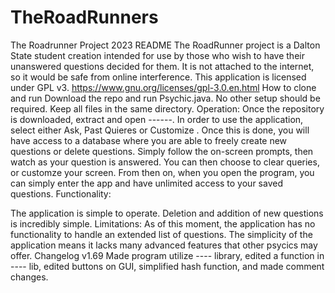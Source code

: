 # TheRoadRunners
The Roadrunner Project 2023
README The RoadRunner project is a Dalton State student creation intended for use by those who wish to have their unanswered questions decided for them. It is not attached to the internet, so it would be safe from online interference. This application is licensed under GPL v3. https://www.gnu.org/licenses/gpl-3.0.en.html How to clone and run Download the repo and run Psychic.java. No other setup should be required. Keep all files in the same directory. Operation: Once the repository is downloaded, extract and open ------. In order to use the application, select either Ask, Past Quieres or Customize . Once this is done, you will have access to a database where you are able to freely create new questions or delete questions. Simply follow the on-screen prompts, then watch as your question is answered. You can then choose to clear queries, or customze your screen. From then on, when you open the program, you can simply enter the app and have unlimited access to your saved questions. Functionality:

The application is simple to operate. Deletion and addition of new questions is incredibly simple. Limitations: As of this moment, the application has no functionality to handle an extended list of questions. The simplicity of the application means it lacks many advanced features that other psycics may offer. Changelog v1.69 Made program utilize ---- library, edited a function in ---- lib, edited buttons on GUI, simplified hash function, and made comment changes.
